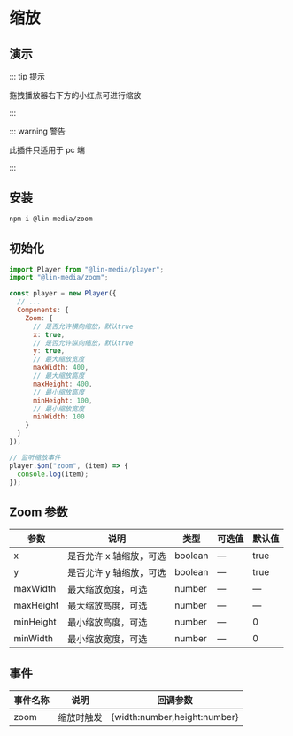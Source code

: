 # 缩放

## 演示

<zoom-use />

::: tip 提示

拖拽播放器右下方的小红点可进行缩放

:::

::: warning 警告

此插件只适用于 pc 端

:::

## 安装

```bash
npm i @lin-media/zoom
```

## 初始化

```javascript
import Player from "@lin-media/player";
import "@lin-media/zoom";

const player = new Player({
  // ...
  Components: {
    Zoom: {
      // 是否允许横向缩放，默认true
      x: true,
      // 是否允许纵向缩放，默认true
      y: true,
      // 最大缩放宽度
      maxWidth: 400,
      // 最大缩放高度
      maxHeight: 400,
      // 最小缩放高度
      minHeight: 100,
      // 最小缩放宽度
      minWidth: 100
    }
  }
});

// 监听缩放事件
player.$on("zoom", (item) => {
  console.log(item);
});
```

## Zoom 参数

| 参数      | 说明                    | 类型    | 可选值 | 默认值 |
| --------- | ----------------------- | ------- | ------ | ------ |
| x         | 是否允许 x 轴缩放，可选 | boolean | —      | true   |
| y         | 是否允许 y 轴缩放，可选 | boolean | —      | true   |
| maxWidth  | 最大缩放宽度，可选      | number  | —      | —      |
| maxHeight | 最大缩放高度，可选      | number  | —      | —      |
| minHeight | 最小缩放高度，可选      | number  | —      | 0      |
| minWidth  | 最小缩放宽度，可选      | number  | —      | 0      |

## 事件

| 事件名称 | 说明       | 回调参数                     |
| -------- | ---------- | ---------------------------- |
| zoom     | 缩放时触发 | {width:number,height:number} |
